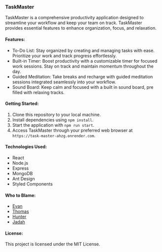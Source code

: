 ### TaskMaster

TaskMaster is a comprehensive productivity application designed to streamline your workflow and keep your team on track. TaskMaster provides essential features to enhance organization, focus, and relaxation.

#### Features:

-   To-Do List: Stay organized by creating and managing tasks with ease. Prioritize your work and track progress effortlessly.
-   Built-in Timer: Boost productivity with a customizable timer for focused work sessions. Stay on track and maintain momentum throughout the day.
-   Guided Meditation: Take breaks and recharge with guided meditation sessions integrated seamlessly into your workflow.
-   Sound Board: Keep calm and focused with a built in sound board, pre filled with relaxing tracks.

#### Getting Started:

1.  Clone this repository to your local machine.
2.  Install dependencies using `npm install`.
3.  Start the application with `npm run start`.
4.  Access TaskMaster through your preferred web browser at `https://task-master-ahzg.onrender.com`.

#### Technologies Used:

-   React
-   Node.js
-   Express
-   MongoDB
-   Ant Design
-   Styled Components

#### Who to Blame:

-   [Evan](https://github.com/33649EK)
-   [Thomas](https://github.com/ThomasJHoltamIII)
-   [Hunter](https://github.com/huntrreed)
-   [Jadah](https://github.com/heyitsmejadah)

#### License:

This project is licensed under the MIT License.
